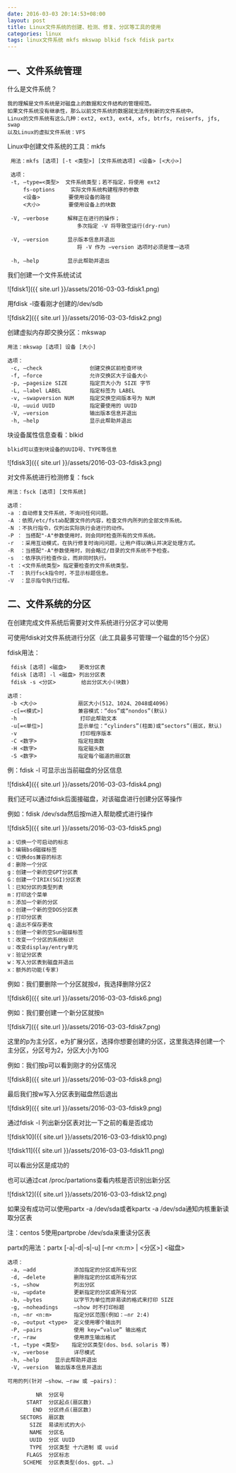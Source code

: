 ```yaml
---
date: 2016-03-03 20:14:53+08:00
layout: post
title: Linux文件系统的创建、检测、修复、分区等工具的使用
categories: linux
tags: linux文件系统 mkfs mkswap blkid fsck fdisk partx
---
```

## 一、文件系统管理 ##

什么是文件系统？

    我的理解是文件系统是对磁盘上的数据和文件结构的管理规范。
    如果文件系统没有继承性，那么以前文件系统的数据就无法传到新的文件系统中。
    Linux的文件系统有这么几种：ext2, ext3, ext4, xfs, btrfs, reiserfs, jfs, swap
    以及Linux的虚拟文件系统：VFS

Linux中创建文件系统的工具：mkfs

     用法：mkfs [选项] [-t <类型>] [文件系统选项] <设备> [<大小>]

     选项：
     -t, –type=<类型>  文件系统类型；若不指定，将使用 ext2
         fs-options     实际文件系统构建程序的参数
         <设备>         要使用设备的路径
         <大小>         要使用设备上的块数

     -V, –verbose      解释正在进行的操作；
                          多次指定 -V 将导致空运行(dry-run)

     -V, –version      显示版本信息并退出
                          将 -V 作为 –version 选项时必须是惟一选项

     -h, –help         显示此帮助并退出

我们创建一个文件系统试试

![fdisk1]({{ site.url }}/assets/2016-03-03-fdisk1.png)

用fdisk -l查看刚才创建的/dev/sdb

![fdisk2]({{ site.url }}/assets/2016-03-03-fdisk2.png)

创建虚拟内存即交换分区：mkswap

    用法：mkswap [选项] 设备 [大小]

    选项：
     -c, –check               创建交换区前检查坏块
     -f, –force               允许交换区大于设备大小
     -p, –pagesize SIZE       指定页大小为 SIZE 字节
     -L, –label LABEL         指定标签为 LABEL
     -v, –swapversion NUM     指定交换空间版本号为 NUM
     -U, –uuid UUID           指定要使用的 UUID
     -V, –version             输出版本信息并退出
     -h, –help                显示此帮助并退出

块设备属性信息查看：blkid

    blkid可以查到块设备的UUID号、TYPE等信息

![fdisk3]({{ site.url }}/assets/2016-03-03-fdisk3.png)

对文件系统进行检测修复：fsck

    用法：fsck [选项] [文件系统]

    选项：
    -a ：自动修复文件系统，不询问任何问题。
    -A ：依照/etc/fstab配置文件的内容，检查文件内所列的全部文件系统。
    -N ：不执行指令，仅列出实际执行会进行的动作。
    -P ： 当搭配"-A"参数使用时，则会同时检查所有的文件系统。
    -r  ：采用互动模式，在执行修复时询问问题，让用户得以确认并决定处理方式。
    -R  ：当搭配"-A"参数使用时，则会略过/目录的文件系统不予检查。
    -s  ：依序执行检查作业，而非同时执行。
    -t ：<文件系统类型> 指定要检查的文件系统类型。
    -T  ：执行fsck指令时，不显示标题信息。
    -V  ：显示指令执行过程。 

## 二、文件系统的分区 ##

在创建完成文件系统后需要对文件系统进行分区才可以使用

可使用fdisk对文件系统进行分区（此工具最多可管理一个磁盘的15个分区）

fdisk用法：

     fdisk [选项] <磁盘>    更改分区表
     fdisk [选项] -l <磁盘> 列出分区表
     fdisk -s <分区>        给出分区大小(块数)

    选项：
     -b <大小>             扇区大小(512、1024、2048或4096)
     -c[=<模式>]           兼容模式：“dos”或“nondos”(默认)
     -h                    打印此帮助文本
     -u[=<单位>]           显示单位：“cylinders”(柱面)或“sectors”(扇区，默认)
     -v                    打印程序版本
     -C <数字>             指定柱面数
     -H <数字>             指定磁头数
     -S <数字>             指定每个磁道的扇区数

例：fdisk -l 可显示出当前磁盘的分区信息

![fdisk4]({{ site.url }}/assets/2016-03-03-fdisk4.png)

我们还可以通过fdisk后面接磁盘，对该磁盘进行创建分区等操作

例如：fdisk /dev/sda然后按m进入帮助模式进行操作

![fdisk5]({{ site.url }}/assets/2016-03-03-fdisk5.png)


	a：切换一个可启动的标志
	b：编辑bsd磁碟标签
	c：切换dos兼容的标志
	d：删除一个分区
	g：创建一个新的空GPT分区表
	G：创建一个IRIX(SGI)分区表
	l：已知分区的类型列表
	m：打印这个菜单
	n：添加一个新的分区
	o：创建一个新的空DOS分区表
	p：打印分区表
	q：退出不保存更改
	s：创建一个新的空Sun磁碟标签
	t：改变一个分区的系统标识
	u：改变display/entry单元
	v：验证分区表
	w：写入分区表到磁盘并退出
	x：额外的功能(专家)

例如：我们要删除一个分区就按d，我选择删除分区2

![fdisk6]({{ site.url }}/assets/2016-03-03-fdisk6.png)

例如：我们要创建一个新分区就按n

![fdisk7]({{ site.url }}/assets/2016-03-03-fdisk7.png)

这里的p为主分区，e为扩展分区，选择你想要创建的分区，这里我选择创建一个主分区，分区号为2，分区大小为10G

例如：我们按p可以看到刚才的分区情况

![fdisk8]({{ site.url }}/assets/2016-03-03-fdisk8.png)

最后我们按w写入分区表到磁盘然后退出

![fdisk9]({{ site.url }}/assets/2016-03-03-fdisk9.png)

通过fdisk -l 列出新分区表对比一下之前的看是否成功

![fdisk10]({{ site.url }}/assets/2016-03-03-fdisk10.png)

![fdisk11]({{ site.url }}/assets/2016-03-03-fdisk11.png)

可以看出分区是成功的

也可以通过cat /proc/partations查看内核是否识别出新分区

![fdisk12]({{ site.url }}/assets/2016-03-03-fdisk12.png)

如果没有成功可以使用partx -a /dev/sda或者kpartx -a /dev/sda通知内核重新读取分区表

注：centos 5使用partprobe /dev/sda来重读分区表

partx的用法：partx [-a|-d|-s|-u] [–nr <n:m> | <分区>] <磁盘>

    选项：
     -a, –add            添加指定的分区或所有分区
     -d, –delete         删除指定的分区或所有分区
     -s, –show           列出分区
     -u, –update         更新指定的分区或所有分区
     -b, –bytes          以字节为单位而非易读的格式来打印 SIZE
     -g, –noheadings     –show 时不打印标题
     -n, –nr <n:m>       指定分区范围(例如：–nr 2:4)
     -o, –output <type>  定义使用哪个输出列
     -P, –pairs          使用 key=“value” 输出格式
     -r, –raw            使用原生输出格式
     -t, –type <类型>    指定分区类型(dos、bsd、solaris 等)
     -v, –verbose        详尽模式
     -h, –help     显示此帮助并退出
     -V, –version  输出版本信息并退出

    可用的列(针对 –show、–raw 或 –pairs)：

             NR  分区号
          START  分区起点(扇区数)
            END  分区终点(扇区数)
        SECTORS  扇区数
           SIZE  易读形式的大小
           NAME  分区名
           UUID  分区 UUID
           TYPE  分区类型 十六进制 或 uuid
          FLAGS  分区标志
         SCHEME  分区表类型(dos、gpt、…)